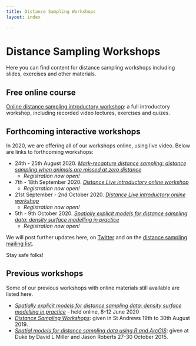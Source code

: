 ```yaml
---
title: Distance Sampling Workshops
layout: index

---
```


# Distance Sampling Workshops

Here you can find content for distance sampling workshops including slides, exercises and other materials.

## Free online course

[Online distance sampling introductory workshop](online-course): a full introductory workshop, including recorded video lectures, exercises and quizes.


## Forthcoming interactive workshops

In 2020, we are offering all of our workshops online, using live video.  Below are links to forthcoming workshops:

- 24th - 25th August 2020. [*Mark-recapture distance sampling: distance sampling when animals are missed at zero distance*](https://www.creem.st-andrews.ac.uk/mark-recapture-distance-sampling-workshop/)
  - _Registration now open!_
- 7th - 18th September 2020.  [*Distance Live introductory online workshop*](https://www.creem.st-andrews.ac.uk/distance-live-online-workshops/)
  - _Registration now open!_
- 21st September - 2nd October 2020.  [*Distance Live introductory online workshop*](https://www.creem.st-andrews.ac.uk/distance-live-online-workshops/)
  - _Registration now open!_
- 5th - 9th October 2020.  [*Spatially explicit models for distance sampling data: density surface modelling in practice*](https://www.creem.st-andrews.ac.uk/spatial-modelling-live-online-workshop-2/)
  - _Registration now open!_

We will post further updates here, on [Twitter](http://twitter.com/distancesamp) and on the [distance sampling mailing list](https://groups.google.com/forum/#!forum/distance-sampling).

Stay safe folks!


## Previous workshops

Some of our previous workshops with online materials still available are listed here.

- [*Spatially explicit models for distance sampling data: density surface modelling in practice*](http://workshops.distancesampling.org/online-dsm-2020/) - held online, 8-12 June 2020
- [*Distance Sampling Workshops*](standrews-2019): given in St Andrews 19th to 30th August 2019.
- [*Spatial models for distance sampling data using R and ArcGIS*](duke-spatial-2015): given at Duke by David L Miller and Jason Roberts 27-30 October 2015.

